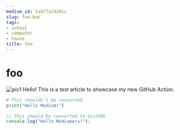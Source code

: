 ```yaml
---
medium_id: 2a5f7a2428cc
slug: foo-bar
tags:
- school
- computer
- house
title: foo
---
```


# foo

![pic1](https://i.ibb.co/wK2bBtk/14956893075c.png)
Hello! This is a test article to showcase my new GitHub Action.

```python
# This shouldn't be converted
print("Hello Medium!")
```

```javascript #hello.js
// This should be converted to GistURL
console.log("Hello Mediumers!");
```
